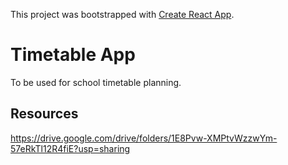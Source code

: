 This project was bootstrapped with [Create React App](https://github.com/facebook/create-react-app).

# Timetable App
To be used for school timetable planning.

## Resources
https://drive.google.com/drive/folders/1E8Pvw-XMPtvWzzwYm-57eRkTl12R4fiE?usp=sharing